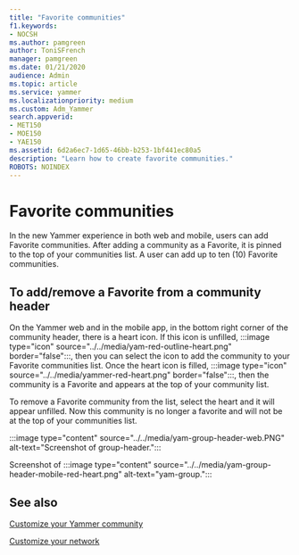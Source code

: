 ```yaml
---
title: "Favorite communities"
f1.keywords:
- NOCSH
ms.author: pamgreen
author: ToniSFrench    
manager: pamgreen
ms.date: 01/21/2020
audience: Admin
ms.topic: article
ms.service: yammer
ms.localizationpriority: medium
ms.custom: Adm_Yammer
search.appverid:
- MET150
- MOE150
- YAE150
ms.assetid: 6d2a6ec7-1d65-46bb-b253-1bf441ec80a5
description: "Learn how to create favorite communities."
ROBOTS: NOINDEX
---
```


# Favorite communities

In the new Yammer experience in both web and mobile, users can add Favorite communities. After adding a community as a Favorite, it is pinned to the top of your communities list. A user can add up to ten (10) Favorite communities.

## To add/remove a Favorite from a community header

On the Yammer web and in the mobile app, in the bottom right corner of the community header, there is a heart icon. If this icon is unfilled, :::image type="icon" source="../../media/yam-red-outline-heart.png" border="false":::, then you can select the icon to add the community to your Favorite communities list. Once the heart icon is filled, :::image type="icon" source="../../media/yammer-red-heart.png" border="false":::, then the community is a Favorite and appears at the top of your community list.

To remove a Favorite community from the list, select the heart and it will appear unfilled. Now this community is no longer a favorite and will not be at the top of your communities list.

:::image type="content" source="../../media/yam-group-header-web.PNG" alt-text="Screenshot of group-header.":::

Screenshot of :::image type="content" source="../../media/yam-group-header-mobile-red-heart.png" alt-text="yam-group.":::

## See also

[Customize your Yammer community](customize-your-viva-engage-community.md)

[Customize your network](customize-your-network.md)
